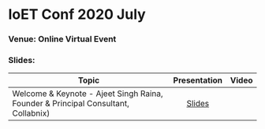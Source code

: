 # IoET Conf 2020 July



### Venue: Online Virtual Event


### Slides:


| Topic        | Presentation          | Video  | 
| ------------- |:-------------:| -----:| 
| Welcome & Keynote - Ajeet Singh Raina, Founder & Principal Consultant, Collabnix)| [Slides](https://www.slideshare.net/ajeetraina) |  | 


